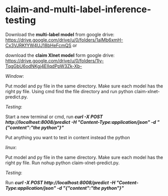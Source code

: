 # claim-and-multi-label-inference-testing
Download the **multi-label model** from google drive: https://drive.google.com/drive/u/0/folders/1alMb6xmH-Cx3VJRKfYW4UJ18bHeFcmQS  or 

download the **claim Xlnet model** form google drive: https://drive.google.com/drive/u/0/folders/1Iy-TqgGbU6odNKgj4EIIqdPpW3Zk-Xb-

$Window$:

Put model and py file in the same directory. Make sure each model has the right py file. Using cmd find the file directory and run python claim-xlnet-predict.py.


$Testing$:

Start a new terminal or cmd, run
***curl -X POST http://localhost:8008/predict -H "Content-Type:application/json" -d "{\"content\":\"the python\"}"***

Put anything you want to test in content instead the python


$linux$:

Put model and py file in the same directory. Make sure each model has the right py file. Run nohup python claim-xlnet-predict.py.

$Testing$:

Run ***curl -X POST http://localhost:8008/predict -H "Content-Type:application/json" -d "{"content":"the python"}"***

